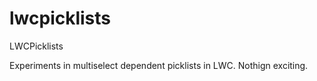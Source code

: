 # lwcpicklists
LWCPicklists

Experiments in multiselect dependent picklists in LWC. Nothign exciting. 
